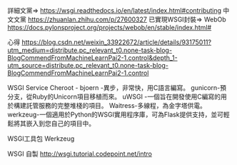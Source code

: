 詳細文黨=>
    https://wsgi.readthedocs.io/en/latest/index.html#contributing
    中文文黨 https://zhuanlan.zhihu.com/p/27600327
已實現WSGI封裝=>
    WebOb https://docs.pylonsproject.org/projects/webob/en/stable/index.html#


心得
https://blog.csdn.net/weixin_33922672/article/details/93175011?utm_medium=distribute.pc_relevant_t0.none-task-blog-BlogCommendFromMachineLearnPai2-1.control&depth_1-utm_source=distribute.pc_relevant_t0.none-task-blog-BlogCommendFromMachineLearnPai2-1.control


WSGI Service
Cheroot -
bjoern  -異步，非常快，用C語言編寫。
gunicorn-預分支，從Ruby的Unicorn項目移植而來。
uWSGI   -一個旨在開發使用C編寫的用於構建託管服務的完整堆棧的項目。
Waitress-多線程，為金字塔供電。
werkzeug-一個適用於Python的WSGI實用程序庫，可為Flask提供支持，並可輕鬆將其嵌入到您自己的項目中。


WSGI工具包
Werkzeug


WSGI 自製
http://wsgi.tutorial.codepoint.net/intro